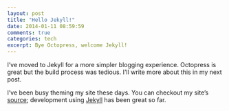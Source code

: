 ```yaml
---
layout: post
title: "Hello Jekyll!"
date: 2014-01-11 08:59:59
comments: true
categories: tech
excerpt: Bye Octopress, welcome Jekyll!
---
```


I&rsquo;ve moved to Jekyll for a more simpler blogging experience. Octopress is great but the build process was tedious. I'll write more about this in my next post.

I&rsquo;ve been busy theming my site these days. You can checkout my site&rsquo;s [source](https://github.com/rishabhsrao/rishabhsrao.github.io); development using [Jekyll](http://jekyllrb.com) has been great so far.
